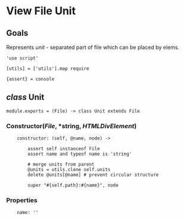 View File Unit
==============

Goals
-----

Represents *unit* - separated part of file which can be placed by elems.

	'use script'

	[utils] = ['utils'].map require

	{assert} = console

*class* Unit
------------

	module.exports = (File) -> class Unit extends File

### Constructor(*File*, *string, *HTMLDivElement*)

		constructor: (self, @name, node) ->

			assert self instanceof File
			assert name and typeof name is 'string'

			# merge units from parent
			@units = utils.clone self.units
			delete @units[@name] # prevent circular structure

			super "#{self.path}:#{name}", node

### Properties

		name: ''